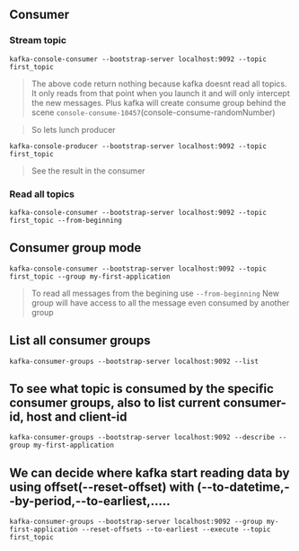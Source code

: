 ## Consumer
### Stream topic
```
kafka-console-consumer --bootstrap-server localhost:9092 --topic first_topic
```
> The above code return nothing because kafka doesnt read all topics. It only reads from that point when you launch it and will only intercept the new messages. Plus kafka will create consume group behind the scene `console-consume-10457`(console-consume-randomNumber)

> So lets lunch producer
```
kafka-console-producer --bootstrap-server localhost:9092 --topic first_topic
```
> See the result in the consumer
### Read all topics
```
kafka-console-consumer --bootstrap-server localhost:9092 --topic first_topic --from-beginning
```
## Consumer group mode
```
kafka-console-consumer --bootstrap-server localhost:9092 --topic first_topic --group my-first-application
```
> To read all messages from the begining use `--from-beginning`
> New group will have access to all the message even consumed by another group 

## List all consumer groups
```
kafka-consumer-groups --bootstrap-server localhost:9092 --list
```
## To see what topic is consumed by the specific consumer groups, also to list current consumer-id, host and client-id
```
kafka-consumer-groups --bootstrap-server localhost:9092 --describe --group my-first-application
```
## We can decide where kafka start reading data by using offset(--reset-offset) with (--to-datetime,--by-period,--to-earliest,.....
```
kafka-consumer-groups --bootstrap-server localhost:9092 --group my-first-application --reset-offsets --to-earliest --execute --topic first_topic
```

